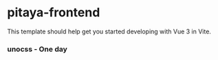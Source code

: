 # pitaya-frontend

This template should help get you started developing with Vue 3 in Vite.

### unocss - One day
